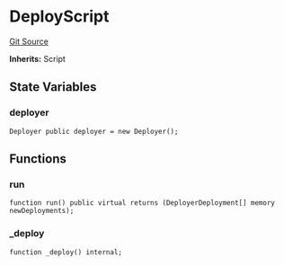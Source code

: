 # DeployScript
[Git Source](https://github.com/wighawag/forge-deploy/blob/044522a5f694bab9751162827b37a693cf0b557e/contracts/DeployScript.sol)

**Inherits:**
Script


## State Variables
### deployer

```solidity
Deployer public deployer = new Deployer();
```


## Functions
### run


```solidity
function run() public virtual returns (DeployerDeployment[] memory newDeployments);
```

### _deploy


```solidity
function _deploy() internal;
```

